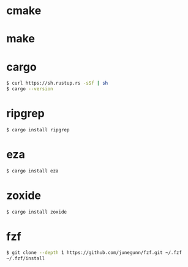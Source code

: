# cmake

# make


# cargo

```bash
$ curl https://sh.rustup.rs -sSf | sh
$ cargo --version
```


# ripgrep

```bash
$ cargo install ripgrep
```


# eza

```bash
$ cargo install eza
```


# zoxide

```bash
$ cargo install zoxide
```


# fzf

```bash
$ git clone --depth 1 https://github.com/junegunn/fzf.git ~/.fzf
~/.fzf/install
```
